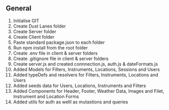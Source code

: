 ## General
1. Initialise GIT
2. Create Dust Lanes folder
3. Create Server folder
4. Create Client folder
5. Paste standard package.json to each folder
6. Run npm install from the root folder
7. Create .env file in client & server folders
8. Create .gitignore file in client & server folders
9. Create server.js and created connnection.js, auth.js & dateFormats.js
10. Added Models for Filters, Instruments, Locations, Sessions and Users
11. Added typeDefs and resolvers for Filters, Instruments, Locations and Users
12. Added seeds data for Users, Locations, Instruments and Filters
13. Added Components for Header, Footer, Weather Data, Images and Filet, Instrument and Location Forms
14. Added utils for auth as welll as mutastions and queries
